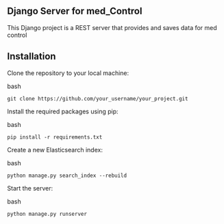 ## Django Server for med_Control

This Django project is a REST server that provides and saves data for med control

## Installation

Clone the repository to your local machine:

bash

    git clone https://github.com/your_username/your_project.git

Install the required packages using pip:

bash

    pip install -r requirements.txt

Create a new Elasticsearch index:

bash

    python manage.py search_index --rebuild

Start the server:

bash

    python manage.py runserver

